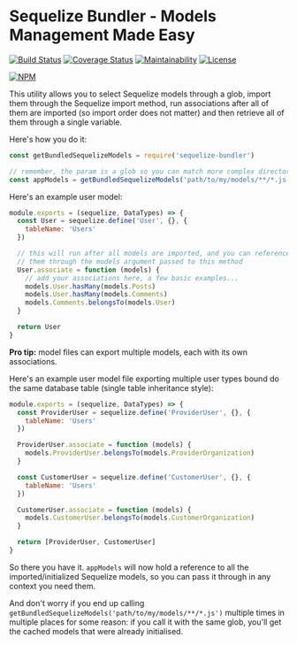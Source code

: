 # Sequelize Bundler - Models Management Made Easy
[![Build Status](https://travis-ci.org/sformisano/sequelize-bundler.svg?branch=master)](https://travis-ci.org/sformisano/sequelize-bundler)
[![Coverage Status](https://coveralls.io/repos/github/sformisano/sequelize-bundler/badge.svg)](https://coveralls.io/github/sformisano/sequelize-bundler)
[![Maintainability](https://api.codeclimate.com/v1/badges/1bf350a80be568015f10/maintainability)](https://codeclimate.com/github/sformisano/sequelize-bundler/maintainability)
[![License](https://img.shields.io/badge/License-BSD%203--Clause-blue.svg)](https://opensource.org/licenses/BSD-3-Clause)

[![NPM](https://nodei.co/npm/sequelize-bundler.png?mini=true)](https://npmjs.org/package/sequelize-bundler)

This utility allows you to select Sequelize models through a glob, import them through the Sequelize import method, run associations after all of them are imported (so import order does not matter) and then retrieve all of them through a single variable.

Here's how you do it:

```js
const getBundledSequelizeModels = require('sequelize-bundler')

// remember, the param is a glob so you can match more complex directory/subdirectory structures
const appModels = getBundledSequelizeModels('path/to/my/models/**/*.js')
```

Here's an example user model:

```js
module.exports = (sequelize, DataTypes) => {
  const User = sequelize.define('User', {}, {
    tableName: 'Users'
  })

  // this will run after all models are imported, and you can reference any of
  // them through the models argument passed to this method
  User.associate = function (models) {
    // add your associations here, a few basic examples...
    models.User.hasMany(models.Posts)
    models.User.hasMany(models.Comments)
    models.Comments.belongsTo(models.User)
  }

  return User
}
```

**Pro tip:** model files can export multiple models, each with its own associations.

Here's an example user model file exporting multiple user types bound do the same
database table (single table inheritance style):

```js
module.exports = (sequelize, DataTypes) => {
  const ProviderUser = sequelize.define('ProviderUser', {}, {
    tableName: 'Users'
  })

  ProviderUser.associate = function (models) {
    models.ProviderUser.belongsTo(models.ProviderOrganization)
  }

  const CustomerUser = sequelize.define('CustomerUser', {}, {
    tableName: 'Users'
  })

  CustomerUser.associate = function (models) {
    models.CustomerUser.belongsTo(models.CustomerOrganization)
  }

  return [ProviderUser, CustomerUser]
}
```

So there you have it. `appModels` will now hold a reference to all the imported/initialized
Sequelize models, so you can pass it through in any context you need them.

And don't worry if you end up calling `getBundledSequelizeModels('path/to/my/models/**/*.js')`
multiple times in multiple places for some reason: if you call it with the same glob,
you'll get the cached models that were already initialised.
